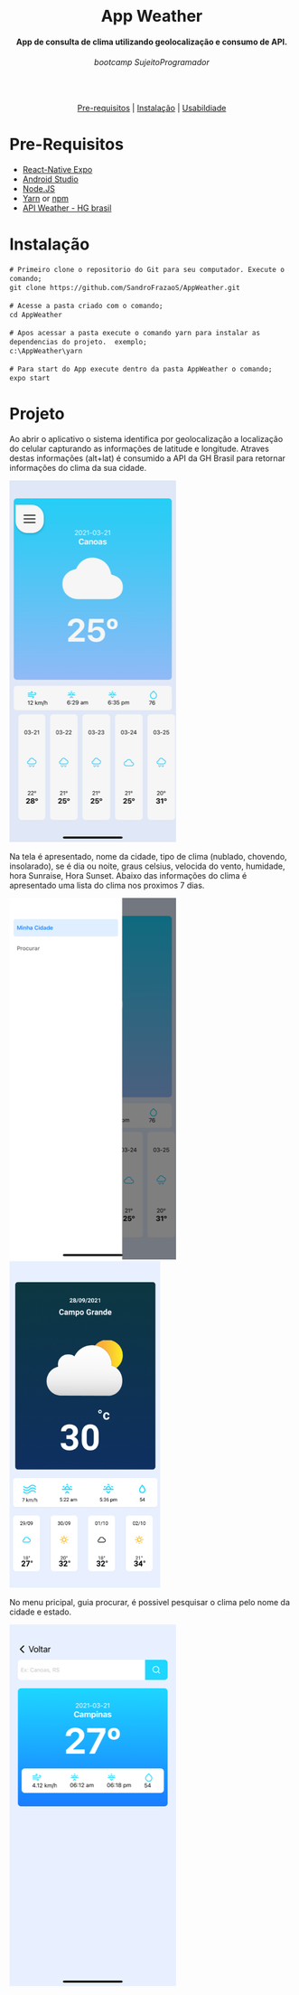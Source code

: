 <h1 align="center">
  <br>
  <br>
  App Weather
</h1>

<h4 align="center">
   App de consulta de clima utilizando geolocalização e consumo de API.
</h4>

<h6 align="center">
  bootcamp SujeitoProgramador
</h6>

<br/>

<p align="center">
  <a href="#Pre-Requisitos">Pre-requisitos</a> |
  <a href="#Instalação">Instalação</a> |
  <a href="#Usabilidade">Usabildiade</a>
</p>

# Pre-Requisitos

* [React-Native Expo](https://reactnative.dev/)
* [Android Studio](https://developer.android.com/studio) 
* [Node.JS](https://nodejs.org/)
* [Yarn](https://classic.yarnpkg.com/) or [npm](https://www.npmjs.com/get-npm)
* [API Weather - HG brasil](https://hgbrasil.com/)

# Instalação
```
# Primeiro clone o repositorio do Git para seu computador. Execute o comando; 
git clone https://github.com/SandroFrazaoS/AppWeather.git

# Acesse a pasta criado com o comando; 
cd AppWeather

# Apos acessar a pasta execute o comando yarn para instalar as dependencias do projeto.  exemplo;
c:\AppWeather\yarn

# Para start do App execute dentro da pasta AppWeather o comando;
expo start
```

# Projeto

Ao abrir o aplicativo o sistema identifica por geolocalização a localização do celular   capturando as informações de latitude e longitude. Atraves destas informações (alt+lat) é consumido a API da GH Brasil para retornar informações do clima da sua cidade.

![1][tela1]

Na tela é apresentado, nome da cidade, tipo de clima (nublado, chovendo, insolarado), se é dia ou noite, graus celsius, velocida do vento, humidade, hora Sunraise, Hora Sunset. Abaixo das informações do clima é apresentado uma lista do clima nos proximos 7 dias.

![2][tela2]
![3][tela3]

No menu pricipal, guia procurar, é possivel pesquisar o clima pelo nome da cidade e estado.

![4][tela4]




[tela1]: T1.png
[tela2]: T2.png
[tela3]: T3.png
[tela4]: T4.png
